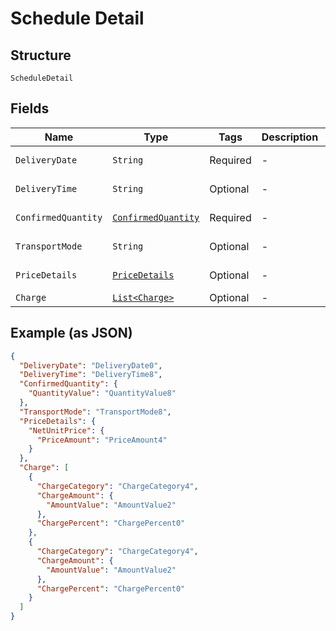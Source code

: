 
# Schedule Detail

## Structure

`ScheduleDetail`

## Fields

| Name | Type | Tags | Description | Getter | Setter |
|  --- | --- | --- | --- | --- | --- |
| `DeliveryDate` | `String` | Required | - | String getDeliveryDate() | setDeliveryDate(String deliveryDate) |
| `DeliveryTime` | `String` | Optional | - | String getDeliveryTime() | setDeliveryTime(String deliveryTime) |
| `ConfirmedQuantity` | [`ConfirmedQuantity`](../../doc/models/confirmed-quantity.md) | Required | - | ConfirmedQuantity getConfirmedQuantity() | setConfirmedQuantity(ConfirmedQuantity confirmedQuantity) |
| `TransportMode` | `String` | Optional | - | String getTransportMode() | setTransportMode(String transportMode) |
| `PriceDetails` | [`PriceDetails`](../../doc/models/price-details.md) | Optional | - | PriceDetails getPriceDetails() | setPriceDetails(PriceDetails priceDetails) |
| `Charge` | [`List<Charge>`](../../doc/models/charge.md) | Optional | - | List<Charge> getCharge() | setCharge(List<Charge> charge) |

## Example (as JSON)

```json
{
  "DeliveryDate": "DeliveryDate0",
  "DeliveryTime": "DeliveryTime8",
  "ConfirmedQuantity": {
    "QuantityValue": "QuantityValue8"
  },
  "TransportMode": "TransportMode8",
  "PriceDetails": {
    "NetUnitPrice": {
      "PriceAmount": "PriceAmount4"
    }
  },
  "Charge": [
    {
      "ChargeCategory": "ChargeCategory4",
      "ChargeAmount": {
        "AmountValue": "AmountValue2"
      },
      "ChargePercent": "ChargePercent0"
    },
    {
      "ChargeCategory": "ChargeCategory4",
      "ChargeAmount": {
        "AmountValue": "AmountValue2"
      },
      "ChargePercent": "ChargePercent0"
    }
  ]
}
```

